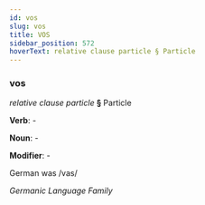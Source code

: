 ```yaml
---
id: vos
slug: vos
title: VOS
sidebar_position: 572
hoverText: relative clause particle § Particle
---
```


### vos

*relative clause particle* **§** Particle

**Verb**: -

**Noun**: -

**Modifier**: -

German was /vas/

*Germanic Language Family*